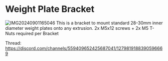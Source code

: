 # Weight Plate Bracket
![IMG20240901165046](https://github.com/user-attachments/assets/34b2ec6e-a550-4a15-9020-d1cc4e6f8592)
This is a bracket to mount standard 28-30mm inner diameter weight plates onto any extrusion. 2x M5x12 screws + 2x M5 T-Nuts required per Bracket 

Thread: https://discord.com/channels/559409652425687041/1279819188390596669
